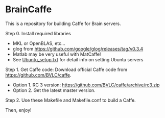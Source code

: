 # BrainCaffe

This is a repository for building Caffe for Brain servers.

Step 0. Install required libraries
  - MKL or OpenBLAS, etc...
  - glog from https://github.com/google/glog/releases/tag/v0.3.4
  - Matlab may be very useful with MatCaffe!
  - See [Ubuntu_setup.txt](./Ubuntu_setup.txt) for detail info on setting Ubuntu servers

Step 1. Get Caffe code: 
  Download official Caffe code from https://github.com/BVLC/caffe.
  - Option 1. RC 3 version: https://github.com/BVLC/caffe/archive/rc3.zip
  - Option 2. Get the latest master version.

Step 2. Use these Makefile and Makefile.conf to build a Caffe.

Then, enjoy!
